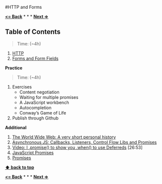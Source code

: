 #HTTP and Forms

**[<= Back](drawing-on-canvas.md)**		*	*	*	**[Next =>](project-platform-game.md)**

## Table of Contents

> Time: (~4h)

1. [HTTP](http://eloquentjavascript.net/17_http.html)
1. [Forms and Form Fields](http://eloquentjavascript.net/18_forms.html)

**Practice**

> Time: (~4h)

1. Exercises
	* Content negotiation
	* Waiting for multiple promises
	* A JavaScript workbench
	* Autocompletion
	* Conway’s Game of Life
1. Publish through Github

**Additional**

1. [The World Wide Web: A very short personal history](https://www.w3.org/People/Berners-Lee/ShortHistory.html)
1. [Asynchronous JS: Callbacks, Listeners, Control Flow Libs and Promises](http://sporto.github.io/blog/2012/12/09/callbacks-listeners-promises/)
1. [Video: I .promise() to show you .when() to use Deferreds](http://www.youtube.com/watch?v=juRtEEsHI9E) [26:53]
1. [JavaScript Promises](http://www.html5rocks.com/en/tutorials/es6/promises/)
1. [Promises](https://www.promisejs.org)

**[⬆ back to top](#table-of-contents)**

**[<= Back](drawing-on-canvas.md)**		*	*	*	**[Next =>](project-platform-game.md)**